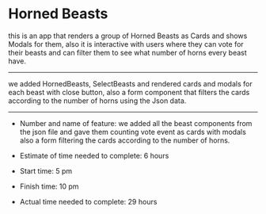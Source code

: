 # Horned Beasts
this is an app that renders a group of Horned Beasts as Cards and shows Modals for them, also it is interactive with users where they can vote for their beasts and can filter them to see what number of horns every beast have.
***
 we added HornedBeasts, SelectBeasts and rendered cards and modals for each beast with close button, also a form component that filters the cards according to the number of horns using the Json data.

***
* Number and name of feature: we added all the beast components from the json file and gave them counting vote event as cards with modals also a form filtering the cards according to the number of horns.

* Estimate of time needed to complete: 6 hours

* Start time: 5 pm

* Finish time: 10 pm

* Actual time needed to complete: 29 hours
